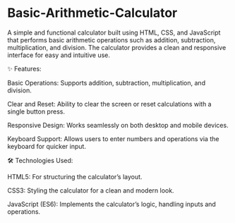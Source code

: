 # Basic-Arithmetic-Calculator
A simple and functional calculator built using HTML, CSS, and JavaScript that performs basic arithmetic operations such as addition, subtraction, multiplication, and division. The calculator provides a clean and responsive interface for easy and intuitive use.


✨ Features:

Basic Operations: Supports addition, subtraction, multiplication, and division.

Clear and Reset: Ability to clear the screen or reset calculations with a single button press.

Responsive Design: Works seamlessly on both desktop and mobile devices.

Keyboard Support: Allows users to enter numbers and operations via the keyboard for quicker input.


🛠 Technologies Used:

HTML5: For structuring the calculator’s layout.

CSS3: Styling the calculator for a clean and modern look.

JavaScript (ES6): Implements the calculator’s logic, handling inputs and operations.
